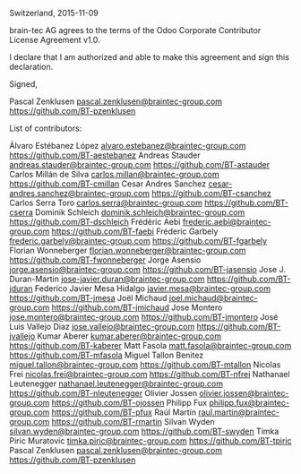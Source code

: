 Switzerland, 2015-11-09

brain-tec AG agrees to the terms of the Odoo Corporate Contributor License
Agreement v1.0.

I declare that I am authorized and able to make this agreement and sign this
declaration.

Signed,

Pascal Zenklusen pascal.zenklusen@braintec-group.com https://github.com/BT-pzenklusen

List of contributors:

Álvaro Estébanez López alvaro.estebanez@braintec-group.com https://github.com/BT-aestebanez Andreas Stauder andreas.stauder@braintec-group.com https://github.com/BT-astauder Carlos Millán de Silva carlos.millan@braintec-group.com https://github.com/BT-cmillan Cesar Andres Sanchez cesar-andres.sanchez@braintec-group.com https://github.com/BT-csanchez Carlos Serra Toro carlos.serra@braintec-group.com https://github.com/BT-cserra Dominik Schleich dominik.schleich@braintec-group.com https://github.com/BT-dschleich Frédéric Aebi frederic.aebi@braintec-group.com https://github.com/BT-faebi Fréderic Garbely frederic.garbely@braintec-group.com https://github.com/BT-fgarbely Florian Wonneberger florian.wonneberger@braintec-group.com https://github.com/BT-fwonneberger Jorge Asensio jorge.asensio@braintec-group.com https://github.com/BT-jasensio Jose J. Duran-Martin jose-javier.duran@braintec-group.com https://github.com/BT-jduran Federico Javier Mesa Hidalgo javier.mesa@braintec-group.com https://github.com/BT-jmesa Joël Michaud joel.michaud@braintec-group.com https://github.com/BT-jmichaud Jose Montero jose.montero@braintec-group.com https://github.com/BT-jmontero José Luis Vallejo Diaz jose.vallejo@braintec-group.com https://github.com/BT-jvallejo Kumar Aberer kumar.aberer@braintec-group.com https://github.com/BT-kaberer Matt Fasola matt.fasola@braintec-group.com https://github.com/BT-mfasola Miguel Tallon Benitez miguel.tallon@braintec-group.com https://github.com/BT-mtallon Nicolas Frei nicolas.frei@braintec-group.com https://github.com/BT-nfrei Nathanael Leutenegger nathanael.leutenegger@braintec-group.com https://github.com/BT-nleutenegger Olivier Jossen olivier.jossen@braintec-group.com https://github.com/BT-ojossen Philipp Fux philipp.fux@braintec-group.com https://github.com/BT-pfux Raúl Martín raul.martin@braintec-group.com https://github.com/BT-rmartin Silvan Wyden silvan.wyden@braintec-group.com https://github.com/BT-swyden Timka Piric Muratovic timka.piric@braintec-group.com https://github.com/BT-tpiric Pascal Zenklusen pascal.zenklusen@braintec-group.com https://github.com/BT-pzenklusen
